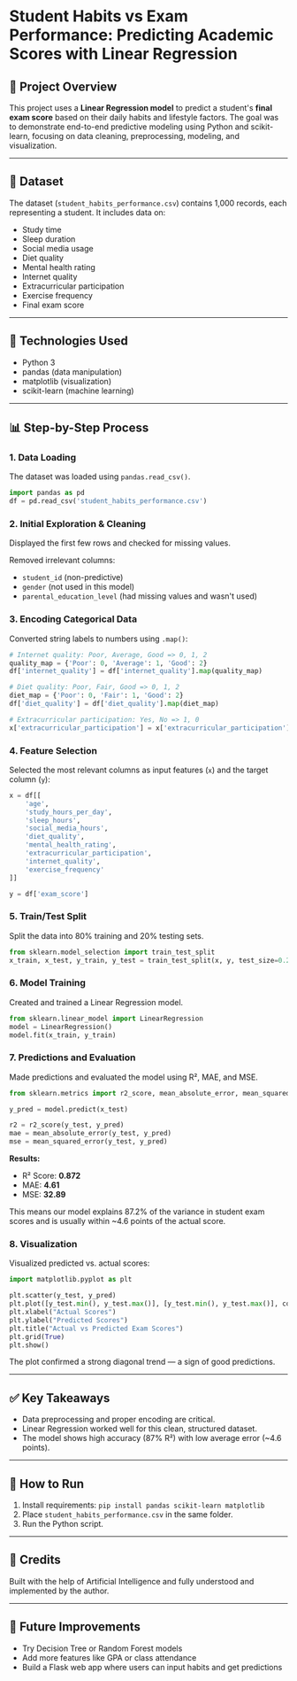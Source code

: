 # Student Habits vs Exam Performance: Predicting Academic Scores with Linear Regression

## 📌 Project Overview

This project uses a **Linear Regression model** to predict a student's **final exam score** based on their daily habits and lifestyle factors. The goal was to demonstrate end-to-end predictive modeling using Python and scikit-learn, focusing on data cleaning, preprocessing, modeling, and visualization.

---

## 📂 Dataset

The dataset (`student_habits_performance.csv`) contains 1,000 records, each representing a student. It includes data on:

* Study time
* Sleep duration
* Social media usage
* Diet quality
* Mental health rating
* Internet quality
* Extracurricular participation
* Exercise frequency
* Final exam score

---

## 🔧 Technologies Used

* Python 3
* pandas (data manipulation)
* matplotlib (visualization)
* scikit-learn (machine learning)

---

## 📊 Step-by-Step Process

### 1. **Data Loading**

The dataset was loaded using `pandas.read_csv()`.

```python
import pandas as pd
df = pd.read_csv('student_habits_performance.csv')
```

### 2. **Initial Exploration & Cleaning**

Displayed the first few rows and checked for missing values.

Removed irrelevant columns:

* `student_id` (non-predictive)
* `gender` (not used in this model)
* `parental_education_level` (had missing values and wasn't used)

### 3. **Encoding Categorical Data**

Converted string labels to numbers using `.map()`:

```python
# Internet quality: Poor, Average, Good => 0, 1, 2
quality_map = {'Poor': 0, 'Average': 1, 'Good': 2}
df['internet_quality'] = df['internet_quality'].map(quality_map)

# Diet quality: Poor, Fair, Good => 0, 1, 2
diet_map = {'Poor': 0, 'Fair': 1, 'Good': 2}
df['diet_quality'] = df['diet_quality'].map(diet_map)

# Extracurricular participation: Yes, No => 1, 0
x['extracurricular_participation'] = x['extracurricular_participation'].map({'Yes': 1, 'No': 0})
```

### 4. **Feature Selection**

Selected the most relevant columns as input features (`x`) and the target column (`y`):

```python
x = df[[
    'age',
    'study_hours_per_day',
    'sleep_hours',
    'social_media_hours',
    'diet_quality',
    'mental_health_rating',
    'extracurricular_participation',
    'internet_quality',
    'exercise_frequency'
]]

y = df['exam_score']
```

### 5. **Train/Test Split**

Split the data into 80% training and 20% testing sets.

```python
from sklearn.model_selection import train_test_split
x_train, x_test, y_train, y_test = train_test_split(x, y, test_size=0.2, random_state=42)
```

### 6. **Model Training**

Created and trained a Linear Regression model.

```python
from sklearn.linear_model import LinearRegression
model = LinearRegression()
model.fit(x_train, y_train)
```

### 7. **Predictions and Evaluation**

Made predictions and evaluated the model using R², MAE, and MSE.

```python
from sklearn.metrics import r2_score, mean_absolute_error, mean_squared_error

y_pred = model.predict(x_test)

r2 = r2_score(y_test, y_pred)
mae = mean_absolute_error(y_test, y_pred)
mse = mean_squared_error(y_test, y_pred)
```

**Results:**

* R² Score: **0.872**
* MAE: **4.61**
* MSE: **32.89**

This means our model explains 87.2% of the variance in student exam scores and is usually within \~4.6 points of the actual score.

### 8. **Visualization**

Visualized predicted vs. actual scores:

```python
import matplotlib.pyplot as plt

plt.scatter(y_test, y_pred)
plt.plot([y_test.min(), y_test.max()], [y_test.min(), y_test.max()], color='red', linestyle='--')
plt.xlabel("Actual Scores")
plt.ylabel("Predicted Scores")
plt.title("Actual vs Predicted Exam Scores")
plt.grid(True)
plt.show()
```

The plot confirmed a strong diagonal trend — a sign of good predictions.

---

## ✅ Key Takeaways

* Data preprocessing and proper encoding are critical.
* Linear Regression worked well for this clean, structured dataset.
* The model shows high accuracy (87% R²) with low average error (\~4.6 points).

---

## 📁 How to Run

1. Install requirements: `pip install pandas scikit-learn matplotlib`
2. Place `student_habits_performance.csv` in the same folder.
3. Run the Python script.

---

## 💬 Credits

Built with the help of Artificial Intelligence and fully understood and implemented by the author.

---

## 📌 Future Improvements

* Try Decision Tree or Random Forest models
* Add more features like GPA or class attendance
* Build a Flask web app where users can input habits and get predictions
